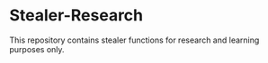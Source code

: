 # Stealer-Research
This repository contains stealer functions for research and learning purposes only.
